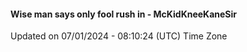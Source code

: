 #### Wise man says only fool rush in - McKidKneeKaneSir
Updated on 07/01/2024 - 08:10:24 (UTC) Time Zone
